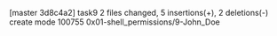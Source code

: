 [master 3d8c4a2] task9
 2 files changed, 5 insertions(+), 2 deletions(-)
 create mode 100755 0x01-shell_permissions/9-John_Doe
